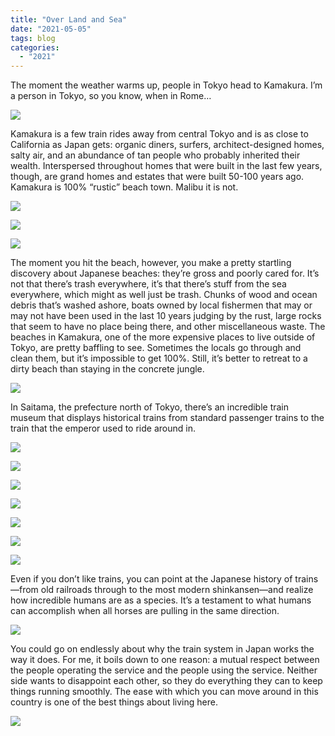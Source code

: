 ```yaml
---
title: "Over Land and Sea"
date: "2021-05-05"
tags: blog
categories: 
  - "2021"
---
```


The moment the weather warms up, people in Tokyo head to Kamakura. I’m a person in Tokyo, so you know, when in Rome…

![](images/IMG_3048_edit-scaled.jpg)

[](images/IMG_3048_edit-scaled.jpg)

Kamakura is a few train rides away from central Tokyo and is as close to California as Japan gets: organic diners, surfers, architect-designed homes, salty air, and an abundance of tan people who probably inherited their wealth. Interspersed throughout homes that were built in the last few years, though, are grand homes and estates that were built 50-100 years ago. Kamakura is 100% “rustic” beach town. Malibu it is not.

![](images/IMG_3533_edit-scaled.jpg)

![](images/IMG_3340_edit.jpg)

![](images/IMG_3211_edit-scaled.jpg)

The moment you hit the beach, however, you make a pretty startling discovery about Japanese beaches: they’re gross and poorly cared for. It’s not that there’s trash everywhere, it’s that there’s stuff from the sea everywhere, which might as well just be trash. Chunks of wood and ocean debris that’s washed ashore, boats owned by local fishermen that may or may not have been used in the last 10 years judging by the rust, large rocks that seem to have no place being there, and other miscellaneous waste. The beaches in Kamakura, one of the more expensive places to live outside of Tokyo, are pretty baffling to see. Sometimes the locals go through and clean them, but it’s impossible to get 100%. Still, it’s better to retreat to a dirty beach than staying in the concrete jungle.

![](images/IMG_3073_edit.jpg)

In Saitama, the prefecture north of Tokyo, there’s an incredible train museum that displays historical trains from standard passenger trains to the train that the emperor used to ride around in.

![](images/IMG_3955_edit-scaled.jpg)

![](images/IMG_3690_edit-scaled.jpg)

![](images/IMG_3738_edit-scaled.jpg)

![](images/IMG_3828_edit-scaled.jpg)

![](images/IMG_3691_edit.jpg)

![](images/IMG_3761_edit-scaled.jpg)

![](images/IMG_3943_edit-scaled.jpg)

Even if you don’t like trains, you can point at the Japanese history of trains—from old railroads through to the most modern shinkansen—and realize how incredible humans are as a species. It’s a testament to what humans can accomplish when all horses are pulling in the same direction.

![](images/IMG_3921_edit.jpg)

You could go on endlessly about why the train system in Japan works the way it does. For me, it boils down to one reason: a mutual respect between the people operating the service and the people using the service. Neither side wants to disappoint each other, so they do everything they can to keep things running smoothly. The ease with which you can move around in this country is one of the best things about living here.

![](images/IMG_3867_edit-scaled.jpg)
